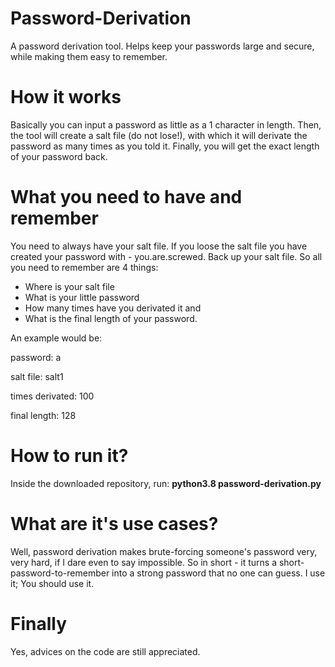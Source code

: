 # Password-Derivation
A password derivation tool. Helps keep your passwords large and secure, while making them easy to remember.

# How it works
Basically you can input a password as little as a 1 character in length. Then, the tool will create a salt file (do not lose!), with which it will derivate the password as many times as you told it. Finally, you will get the exact length of your password back.

# What you need to have and remember
You need to always have your salt file. If you loose the salt file you have created your password with - you.are.screwed. Back up your salt file.
So all you need to remember are 4 things:
- Where is your salt file
- What is your little password
- How many times have you derivated it
and
- What is the final length of your password.

An example would be:

password: a

salt file: salt1

times derivated: 100

final length: 128

# How to run it?
Inside the downloaded repository, run: **python3.8 password-derivation.py**

# What are it's use cases?
Well, password derivation makes brute-forcing someone's password very, very hard, if I dare even to say impossible. So in short - it turns a short-password-to-remember into a strong password that no one can guess. I use it; You should use it.

# Finally
Yes, advices on the code are still appreciated.
